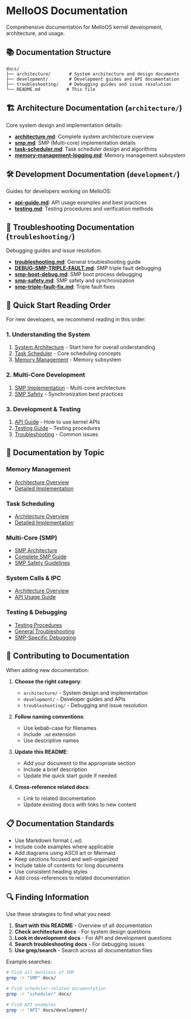 # MelloOS Documentation

Comprehensive documentation for MelloOS kernel development, architecture, and usage.

## 📚 Documentation Structure

```
docs/
├── architecture/       # System architecture and design documents
├── development/        # Development guides and API documentation
├── troubleshooting/    # Debugging guides and issue resolution
└── README.md          # This file
```

## 🏗️ Architecture Documentation (`architecture/`)

Core system design and implementation details:

- **[architecture.md](architecture/architecture.md)**: Complete system architecture overview
- **[smp.md](architecture/smp.md)**: SMP (Multi-core) implementation details
- **[task-scheduler.md](architecture/task-scheduler.md)**: Task scheduler design and algorithms
- **[memory-management-logging.md](architecture/memory-management-logging.md)**: Memory management subsystem

## 🛠️ Development Documentation (`development/`)

Guides for developers working on MelloOS:

- **[api-guide.md](development/api-guide.md)**: API usage examples and best practices
- **[testing.md](development/testing.md)**: Testing procedures and verification methods

## 🐛 Troubleshooting Documentation (`troubleshooting/`)

Debugging guides and issue resolution:

- **[troubleshooting.md](troubleshooting/troubleshooting.md)**: General troubleshooting guide
- **[DEBUG-SMP-TRIPLE-FAULT.md](troubleshooting/DEBUG-SMP-TRIPLE-FAULT.md)**: SMP triple fault debugging
- **[smp-boot-debug.md](troubleshooting/smp-boot-debug.md)**: SMP boot process debugging
- **[smp-safety.md](troubleshooting/smp-safety.md)**: SMP safety and synchronization
- **[smp-triple-fault-fix.md](troubleshooting/smp-triple-fault-fix.md)**: Triple fault fixes

## 📖 Quick Start Reading Order

For new developers, we recommend reading in this order:

### 1. Understanding the System
1. [System Architecture](architecture/architecture.md) - Start here for overall understanding
2. [Task Scheduler](architecture/task-scheduler.md) - Core scheduling concepts
3. [Memory Management](architecture/memory-management-logging.md) - Memory subsystem

### 2. Multi-Core Development
1. [SMP Implementation](architecture/smp.md) - Multi-core architecture
2. [SMP Safety](troubleshooting/smp-safety.md) - Synchronization best practices

### 3. Development & Testing
1. [API Guide](development/api-guide.md) - How to use kernel APIs
2. [Testing Guide](development/testing.md) - Testing procedures
3. [Troubleshooting](troubleshooting/troubleshooting.md) - Common issues

## 🎯 Documentation by Topic

### Memory Management
- [Architecture Overview](architecture/architecture.md#memory-management-architecture)
- [Detailed Implementation](architecture/memory-management-logging.md)

### Task Scheduling
- [Architecture Overview](architecture/architecture.md#task-scheduler-architecture)
- [Detailed Implementation](architecture/task-scheduler.md)

### Multi-Core (SMP)
- [SMP Architecture](architecture/architecture.md#smp-symmetric-multi-processing-architecture)
- [Complete SMP Guide](architecture/smp.md)
- [SMP Safety Guidelines](troubleshooting/smp-safety.md)

### System Calls & IPC
- [Architecture Overview](architecture/architecture.md#system-call-interface)
- [API Usage Guide](development/api-guide.md)

### Testing & Debugging
- [Testing Procedures](development/testing.md)
- [General Troubleshooting](troubleshooting/troubleshooting.md)
- [SMP-Specific Debugging](troubleshooting/smp-boot-debug.md)

## 🔧 Contributing to Documentation

When adding new documentation:

1. **Choose the right category**:
   - `architecture/` - System design and implementation
   - `development/` - Developer guides and APIs
   - `troubleshooting/` - Debugging and issue resolution

2. **Follow naming conventions**:
   - Use kebab-case for filenames
   - Include `.md` extension
   - Use descriptive names

3. **Update this README**:
   - Add your document to the appropriate section
   - Include a brief description
   - Update the quick start guide if needed

4. **Cross-reference related docs**:
   - Link to related documentation
   - Update existing docs with links to new content

## 📋 Documentation Standards

- Use Markdown format (`.md`)
- Include code examples where applicable
- Add diagrams using ASCII art or Mermaid
- Keep sections focused and well-organized
- Include table of contents for long documents
- Use consistent heading styles
- Add cross-references to related documentation

## 🔍 Finding Information

Use these strategies to find what you need:

1. **Start with this README** - Overview of all documentation
2. **Check architecture docs** - For system design questions
3. **Look in development docs** - For API and development questions
4. **Search troubleshooting docs** - For debugging issues
5. **Use grep/search** - Search across all documentation files

Example searches:
```bash
# Find all mentions of SMP
grep -r "SMP" docs/

# Find scheduler-related documentation
grep -r "scheduler" docs/

# Find API examples
grep -r "API" docs/development/
```